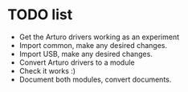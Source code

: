 # TODO list

- Get the Arturo drivers working as an experiment
- Import common, make any desired changes.
- Import USB, make any desired changes.
- Convert Arturo drivers to a module
- Check it works :)
- Document both modules, convert documents.
